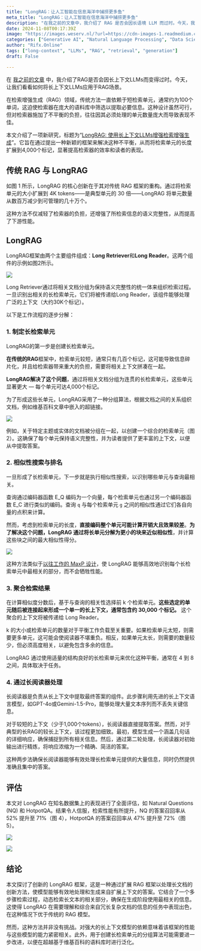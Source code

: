 ```yaml
---
title: "LongRAG：让人工智能在信息海洋中捕捞更多鱼"
meta_title: "LongRAG：让人工智能在信息海洋中捕捞更多鱼"
description: "在我之前的文章中，我介绍了 RAG 是否会因长语境 LLM 而过时。今天，我们来看看如何申请……"
date: 2024-11-08T00:17:39Z
image: "https://images.weserv.nl/?url=https://cdn-images-1.readmedium.com/v2/resize:fit:800/1*Nt5TRh0ooDkgmibMlA1Srg.png"
categories: ["Generative AI", "Natural Language Processing", "Data Science"]
author: "Rifx.Online"
tags: ["long-context", "LLMs", "RAG", "retrieval", "generation"]
draft: False

---
```


在 [我之前的文章](https://readmedium.com/will-long-context-llms-cause-the-extinction-of-rag-de41ca5ddfc6) 中，我介绍了RAG是否会因长上下文LLMs而变得过时。今天，让我们看看如何将长上下文LLMs应用于RAG场景。

在检索增强生成（RAG）领域，传统方法一直依赖于短检索单元，通常约为100个单词，这迫使检索器在庞大的语料库中筛选以提取必要信息。这种设计虽然可行，但对检索器施加了不平衡的负担，往往因其必须处理的单元数量庞大而导致表现不佳。

本文介绍了一项新研究，标题为“[LongRAG: 使用长上下文LLMs增强检索增强生成](https://arxiv.org/pdf/2406.15319v3)”。它旨在通过提出一种新颖的框架来解决这种不平衡，从而将检索单元的长度扩展到4,000个标记，显著提高检索器的效率和读者的表现。

## 传统 RAG 与 LongRAG



如图 1 所示，LongRAG 的核心创新在于其对传统 RAG 框架的重构。通过将检索单元的大小扩展到 4K tokens——是典型单元的 30 倍——LongRAG 将单元数量从数百万减少到可管理的几十万个。

这种方法不仅减轻了检索器的负担，还增强了所检索信息的语义完整性，从而提高了下游性能。

## LongRAG

LongRAG框架由两个主要组件组成：**Long Retriever**和**Long Reader**。这两个组件的示例如图2所示。

![](https://images.weserv.nl/?url=https://cdn-images-1.readmedium.com/v2/resize:fit:800/1*fs37A8QUj-y2rW9_iAqS3Q.png)

Long Retriever通过将相关文档分组为保持语义完整性的统一体来组织检索过程。一旦识别出相关的长检索单元，它们将被传递给Long Reader，该组件能够处理广泛的上下文（大约30K个标记）。

以下是工作流程的逐步分解：

### 1\. 制定长检索单元

LongRAG的第一步是创建长检索单元。

**在传统的RAG**框架中，检索单元较短，通常只有几百个标记，这可能导致信息碎片化，并且给检索器带来重大的负担，需要将相关上下文拼凑在一起。

**LongRAG解决了这个问题**，通过将相关文档分组为连贯的长检索单元，这些单元显著更大 — 每个单元可达4,000个标记。

为了形成这些长单元，LongRAG采用了一种分组算法，根据文档之间的关系组织文档，例如维基百科文章中嵌入的超链接。

![](https://images.weserv.nl/?url=https://cdn-images-1.readmedium.com/v2/resize:fit:800/0*zPEDmLo7rcdCQ06e.png)

例如，关于特定主题或实体的文档被分组在一起，以创建一个综合的检索单元（图2）。这确保了每个单元保持语义完整性，并为读者提供了更丰富的上下文，以便从中提取答案。

### 2\. 相似性搜索与排名

一旦形成了长检索单元，下一步就是执行相似性搜索，以识别哪些单元与查询最相关。

查询通过编码器函数 E\_Q 编码为一个向量，每个检索单元也通过另一个编码器函数 E\_C 进行类似的编码。查询 `q` 与每个检索单元 `g` 之间的相似性通过它们各自向量的点积来计算。

然而，考虑到检索单元的长度，**直接编码整个单元可能计算开销大且效果较差**。**为了解决这个问题，LongRAG 通过将长单元分解为更小的块来近似相似性**，并计算这些块之间的最大相似性得分。

![](https://images.weserv.nl/?url=https://cdn-images-1.readmedium.com/v2/resize:fit:800/0*U1BsMZuyXqO1oqsl.png)

这种方法类似于[以往工作的 MaxP 设计](https://arxiv.org/pdf/1905.09217)，使 LongRAG 能够高效地识别每个长检索单元中最相关的部分，而不会牺牲性能。

### 3\. 聚合检索结果

在计算相似度分数后，基于与查询的相关性选择前 k 个检索单元。**这些选定的单元随后被连接起来形成一个单一的长上下文，通常包含约 30,000 个标记。** 这个聚合的上下文将被传递给 Long Reader。

k 的大小或检索单元的数量对于平衡工作负载至关重要。如果检索单元太短，则需要更多单元，这可能会使阅读器不堪重负。相反，如果单元太长，则需要的数量较少，但必须高度相关，以避免包含多余的信息。

LongRAG 通过使用适量的结构良好的长检索单元来优化这种平衡，通常在 4 到 8 之间，具体取决于任务。

### 4\. 通过长阅读器处理

长阅读器是负责从长上下文中提取最终答案的组件。此步骤利用先进的长上下文语言模型，如GPT-4o或Gemini-1.5-Pro，能够处理大量文本序列而不丢失关键信息。

对于较短的上下文（少于1,000个tokens），长阅读器直接提取答案。然而，对于典型的长RAG的较长上下文，该过程更加细致。最初，模型生成一个涵盖几句话的详细响应，确保捕捉到所有相关信息。然后，通过第二轮处理，长阅读器对初始输出进行精炼，将响应浓缩为一个精确、简洁的答案。

这种两步法确保长阅读器能够有效处理长检索单元提供的大量信息，同时仍然提供准确且集中的答案。

## 评估

本文对 LongRAG 在知名数据集上的表现进行了全面评估，如 Natural Questions (NQ) 和 HotpotQA。结果令人信服，检索性能有所提升，NQ 的答案召回率从 52% 提升至 71%（图 4），HotpotQA 的答案召回率从 47% 提升至 72%（图 5）。

![](https://images.weserv.nl/?url=https://cdn-images-1.readmedium.com/v2/resize:fit:800/0*wLUdp-4OihjAz8Fu.png)

![](https://images.weserv.nl/?url=https://cdn-images-1.readmedium.com/v2/resize:fit:800/0*vmTsnuIsV6LxJFtj.png)

## 结论

本文探讨了创新的 LongRAG 框架，这是一种通过扩展 RAG 框架以处理长文档的创新方法，使模型能够有效地处理和生成来自扩展上下文的答案。它结合了一个多步骤检索过程，动态检索长文本的相关部分，确保在生成阶段使用最相关的信息。这使得 LongRAG 在需要理解和综合来自冗长复杂文档的信息的任务中表现出色，在这种情况下优于传统的 RAG 模型。

然而，这种方法并非没有挑战。对强大的长上下文模型的依赖意味着该框架的性能与这些模型的能力紧密相关。此外，用于创建长检索单元的分组算法可能需要进一步改进，以便在超越基于维基百科的语料库时进行泛化。



